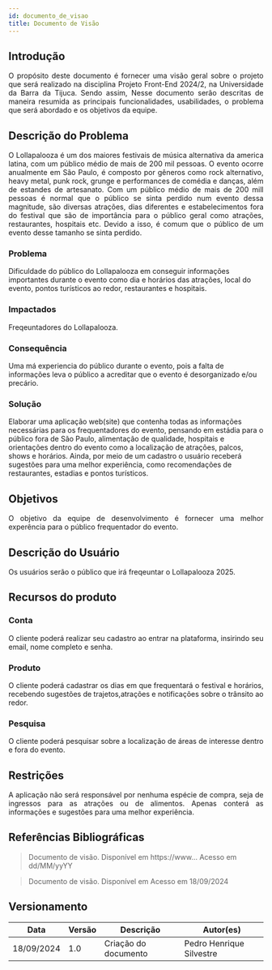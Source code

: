 ```yaml
---
id: documento_de_visao
title: Documento de Visão
---
```

## Introdução

<p align = "justify">
O propósito deste documento é fornecer uma visão geral sobre o projeto que será realizado na disciplina Projeto Front-End 2024/2, na Universidade da Barra da Tijuca. Sendo assim, Nesse documento serão descritas de maneira resumida as principais funcionalidades, usabilidades, o problema que será abordado e os objetivos da equipe.
</p>

## Descrição do Problema 

<p align = "justify">
O Lollapalooza é um dos maiores festivais de música alternativa da america latina, com um público médio de mais de 200 mil pessoas. O evento ocorre anualmente em São Paulo, é composto por gêneros como rock alternativo, heavy metal, punk rock, grunge e performances de comédia e danças, além de estandes de artesanato. Com um público médio de mais de 200 mill pessoas é normal que o público se sinta perdido num evento dessa magnitude, são diversas atrações, dias diferentes e estabelecimentos fora do festival que são de importância para o público geral como atrações, restaurantes, hospitais etc. Devido a isso, é comum que o público de um evento desse tamanho se sinta perdido.
</p>

### Problema

Dificuldade do público do Lollapalooza em conseguir informações importantes durante o evento como dia e horários das atrações, local do evento, pontos turísticos ao redor, restaurantes e hospitais.

### Impactados

Freqeuntadores do Lollapalooza.

### Consequência

Uma má experiencia do público durante o evento, pois a falta de informações leva o público a acreditar que o evento é desorganizado e/ou precário.

### Solução

Elaborar uma aplicação web(site) que contenha todas as informações necessárias para os frequentadores do evento, pensando em estádia para o público fora de São Paulo, alimentação de qualidade, hospitais e orientações dentro do evento como a localização de atrações, palcos, shows e horários. Ainda, por meio de um cadastro o usuário receberá sugestões para uma melhor experiência, como recomendações de restaurantes, estadias e pontos turísticos. 

## Objetivos

<p align = "justify">
O objetivo da equipe de desenvolvimento é fornecer uma melhor experência para o público frequentador do evento.
</p>

## Descrição do Usuário 

<p align = "justify">
Os usuários serão o público que irá freqeuntar o Lollapalooza 2025.
</p>

## Recursos do produto

### Conta

<p align = "justify">
O cliente poderá realizar seu cadastro ao entrar na plataforma, insirindo seu email, nome completo e senha.
</p>


### Produto

<p align = "justify">
O cliente poderá cadastrar os dias em que frequentará o festival e horários, recebendo sugestões de trajetos,atrações e notificações sobre o trânsito ao redor.
</p>

### Pesquisa

<p align = "justify">
O cliente poderá pesquisar sobre a localização de áreas de interesse dentro e fora do evento.
</p>

## Restrições

<p align = "justify">
A aplicação não será responsável por nenhuma espécie de compra, seja de ingressos para as atrações ou de alimentos. Apenas conterá as informações e sugestões para uma melhor experiência.
</p>

## Referências Bibliográficas

> Documento de visão. Disponível em https://www... Acesso em dd/MM/yyYY

> Documento de visão. Disponível em  Acesso em 18/09/2024

## Versionamento
| Data | Versão | Descrição | Autor(es) |
| -- | -- | -- | -- |
| 18/09/2024 | 1.0 | Criação do documento | Pedro Henrique Silvestre | 

